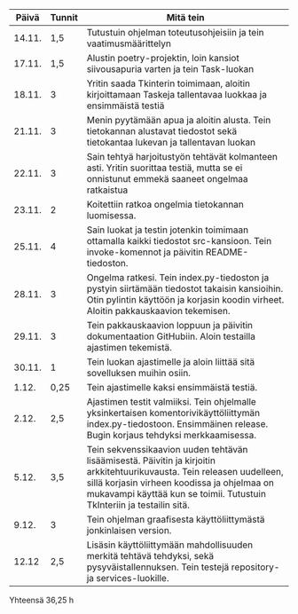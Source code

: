 Päivä | Tunnit | Mitä tein
--- | --- | ---
14.11. | 1,5 | Tutustuin ohjelman toteutusohjeisiin ja tein vaatimusmäärittelyn
17.11. | 1,5 | Alustin poetry-projektin, loin kansiot siivousapuria varten ja tein Task-luokan 
18.11. | 3 | Yritin saada Tkinterin toimimaan, aloitin kirjoittamaan Taskeja tallentavaa luokkaa ja ensimmäistä testiä
21.11. | 3 | Menin pyytämään apua ja aloitin alusta. Tein tietokannan alustavat tiedostot sekä tietokantaa lukevan ja tallentavan luokan
22.11. | 3 | Sain tehtyä harjoitustyön tehtävät kolmanteen asti. Yritin suorittaa testiä, mutta se ei onnistunut emmekä saaneet ongelmaa ratkaistua
23.11. | 2 | Koitettiin ratkoa ongelmia tietokannan luomisessa.
25.11. | 4 | Sain luokat ja testin jotenkin toimimaan ottamalla kaikki tiedostot src-kansioon. Tein invoke-komennot ja päivitin README-tiedoston.
28.11. | 3 | Ongelma ratkesi. Tein index.py-tiedoston ja pystyin siirtämään tiedostot takaisin kansioihin. Otin pylintin käyttöön ja korjasin koodin virheet. Aloitin pakkauskaavion tekemisen.
29.11. | 3 | Tein pakkauskaavion loppuun ja päivitin dokumentaation GitHubiin. Aloin testailla ajastimen tekemistä.
30.11. | 1 | Tein luokan ajastimelle ja aloin liittää sitä sovelluksen muihin osiin.
1.12. | 0,25 | Tein ajastimelle kaksi ensimmäistä testiä.
2.12. | 2,5 | Ajastimen testit valmiiksi. Tein ohjelmalle yksinkertaisen komentorivikäyttöliittymän index.py-tiedostoon. Ensimmäinen release. Bugin korjaus tehdyksi merkkaamisessa. 
5.12. | 3,5 | Tein sekvenssikaavion uuden tehtävän lisäämisestä. Päivitin ja kirjoitin arkkitehtuurikuvausta. Tein releasen uudelleen, sillä korjasin virheen koodissa ja ohjelmaa on mukavampi käyttää kun se toimii. Tutustuin TkInteriin ja testailin sitä.
9.12. | 3 | Tein ohjelman graafisesta käyttöliittymästä jonkinlaisen version.
12.12 | 2,5 | Lisäsin käyttöliittymään mahdollisuuden merkitä tehtävä tehdyksi, sekä pysyväistallennuksen. Tein testejä repository- ja services-luokille.

Yhteensä 36,25 h
